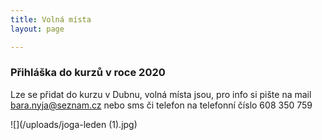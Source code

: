 ```yaml
---
title: Volná místa
layout: page

---
```

### **Přihláška do kurzů v roce 2020**

Lze se přidat do kurzu v Dubnu, volná místa jsou, pro info si pište na mail bara.nyja@seznam.cz nebo sms či telefon na telefonní číslo 608 350 759

![](/uploads/joga-leden (1).jpg)